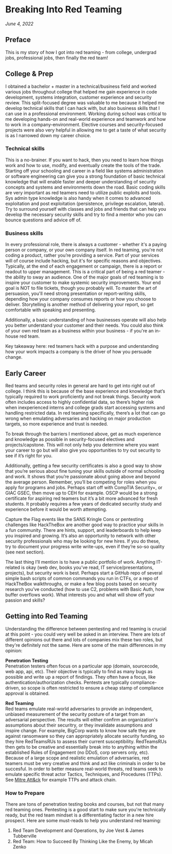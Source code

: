 # Breaking Into Red Teaming
_June 4, 2022_

## Preface
This is my story of how I got into red teaming - from college, undergrad jobs, professional jobs, then finally the red team!

## College & Prep
I obtained a bachelor + master in a technical/business field and worked various jobs throughout college that helped me gain experience in code development, systems integration, customer experience and security review. This split-focused degree was valuable to me because it helped me develop technical skills that I can hack with, but also business skills that I can use in a professional environment. Working during school was critical to me developing hands-on and real-world experience and teamwork and how to work in a company-environment. Elective courses and security-focused projects were also very helpful in allowing me to get a taste of what security is as I narrowed down my career choice.

### Technical skills
This is a no-brainer. If you want to hack, then you need to learn how things work and how to use, modify, and eventually create the tools of the trade. Starting off your schooling and career in a field like systems administration or software engineering can give you a strong foundation of basic technical knowledge that will enable faster and deeper understanding of security concepts and systems and environments down the road. Basic coding skills are very important as red teamers need to utilize public exploits and tools. Sys admin type knowledge is also handy when it comes to advanced exploitation and post exploitation (persistence, privilege escalation, lateral). Try to surround yourself with classes and jobs and friends that can help you develop the necessary security skills and try to find a mentor who you can bounce questions and advice off of.

### Business skills
In every professional role, there is always a customer - whether it's a paying person or company, or your own company itself. In red teaming, you're not coding a product, rather you’re providing a service. Part of your services will of course include hacking, but it's for specific reasons and objectives. Typically, at the end of each engagement or campaign, there is a report or readout to upper management. This is a critical part of being a red teamer - the ability to sway an audience. One of the major goals of red teaming is to inspire your customer to make systemic security improvements. Your end goal is NOT to file tickets, though you probably will. To master the art of persuasion, you'll need strong presentation or report-writing skills, depending how your company consumes reports or how you choose to deliver. Storytelling is another method of delivering your report, so get comfortable with speaking and presenting. 

Additionally, a basic understanding of how businesses operate will also help you better understand your customer and their needs. You could also think of your own red team as a business within your business - if you're an in-house red team. 

Key takeaway here: red teamers hack with a purpose and understanding how your work impacts a company is the driver of how you persuade change. 

## Early Career
Red teams and security roles in general are hard to get into right out of college. I think this is because of the base experience and knowledge that’s typically required to work proficiently and not break things. Security work often includes access to highly confidential data, so there’s higher risk when inexperienced interns and college grads start accessing systems and handling restricted data. In red teaming specifically, there’s a lot that can go wrong when emulating adversaries and hacking on major production targets, so more experience and trust is needed.

To break through the barriers I mentioned above, get as much experience and knowledge as possible in security-focused electives and projects/capstone. This will not only help you determine where you want your career to go but will also give you opportunities to try out security to see if it’s right for you.

Additionally, getting a few security certificates is also a good way to show that you’re serious about fine tuning your skills outside of normal schooling and work. It shows that you’re passionate about going above and beyond the average person. Remember, you’ll be competing for roles when you apply for programs and jobs. Perhaps start off with CompTIA Security+, or GIAC GSEC, then move up to CEH for example. OSCP would be a strong certificate for aspiring red teamers but it’s a bit more advanced for fresh students. It probably requires a few years of dedicated security study and experience before it would be worth attempting. 

Capture the Flag events like the SANS Kringle Cons or pentesting challenges like HackTheBox are another good way to practice your skills in a fun community. There are hints, support, and leaderboards to help keep you inspired and growing. It’s also an opportunity to network with other security professionals who may be looking for new hires. If you do these, try to document your progress write write-ups, even if they’re so-so quality (see next section).

The last thing I’ll mention is to have a public portfolio of work. Anything IT-related is okay (web dev, books you’ve read, IT service/presentations, projects), but security work is best. Perhaps start a GitHub repo of several simple bash scripts of common commands you run in CTFs, or a repo of HackTheBox walkthroughs, or make a few blog posts based on security research you’ve conducted (how to use C2, problems with Basic Auth, how buffer overflows work). What interests you and what will show off your passion and skills?

## Getting into Red Teaming
Understanding the difference between pentesting and red teaming is crucial at this point - you could very well be asked in an interview. There are lots of different opinions out there and lots of companies mix these two roles, but they're definitely not the same. Here are some of the main differences in my opinion:

**Penetration Testing**\
Penetration testers often focus on a particular app (domain, sourcecode, web app, api, etc). Their objective is typically to find as many bugs as possible and write up a report of findings. They often have a focus, like authentication/authorization checks. Pentests are typically compliance-driven, so scope is often restricted to ensure a cheap stamp of compliance approval is obtained.

**Red Teaming**\
Red teams emulate real-world adversaries to provide an independent, unbiased measurement of the security posture of a target from an adversarial perspective. The results will either confirm an organization's assumptions about their securitry, or they invalidate assumptions and inspire change. For example, BigCorp wants to know how safe they are against ransomware so they can appropriately allocate security funding, so they hire RedTeamsRUs to assess their current susceptibility. RedTeamsRUs then gets to be creative and essentially break into to anything within the established Rules of Engagement (no DDoS, corp servers only, etc). Because of a large scope and realistic emulation of adversaries, red teamers must be very creative and think and act like criminals in order to be succesful. In order to better measure real-world threats, red teams seek to emulate specific threat actor Tactics, Techniques, and Procedures (TTPs). See [Mitre Att&ck](https://attack.mitre.org) for example TTPs and attack chain.

### How to Prepare
There are tons of penetration testing books and courses, but not that many red teaming ones. Pentesting is a good start to make sure you're technically ready, but the red team mindset is a differentiating factor in a new hire prospect. Here are some must-reads to help you understand red teaming:
1. Red Team Development and Operations, by Joe Vest & James Tubberville
2. Red Team: How to Succeed By Thinking Like the Enemy, by Micah Zenko

